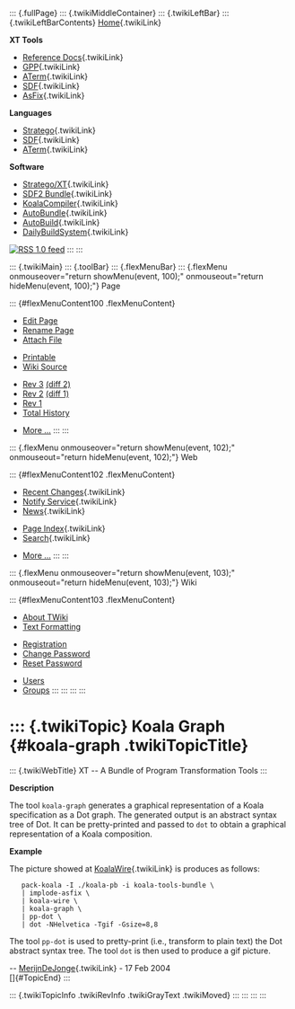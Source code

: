 ::: {.fullPage}
::: {.twikiMiddleContainer}
::: {.twikiLeftBar}
::: {.twikiLeftBarContents}
[Home](WebHome){.twikiLink}

**XT Tools**

-   [Reference Docs](ToolReference){.twikiLink}
-   [GPP](GenericPrettyPrinter){.twikiLink}
-   [ATerm](ATermTools){.twikiLink}
-   [SDF](SdfTools){.twikiLink}
-   [AsFix](AsFixTools){.twikiLink}

**Languages**

-   [Stratego](../Stratego/WebHome){.twikiLink}
-   [SDF](../Sdf/WebHome){.twikiLink}
-   [ATerm](ATermFormat){.twikiLink}

**Software**

-   [Stratego/XT](../Stratego/StrategoDownload){.twikiLink}
-   [SDF2 Bundle](../Sdf/SdfBundle){.twikiLink}
-   [KoalaCompiler](KoalaCompiler){.twikiLink}
-   [AutoBundle](AutoBundle){.twikiLink}
-   [AutoBuild](AutoBuild){.twikiLink}
-   [DailyBuildSystem](DailyBuildSystem){.twikiLink}

[![](http://www.program-transformation.org/twiki/pub/rss.gif "RSS 1.0 feed")](http://www.program-transformation.org/twiki/bin/view/Tools/WebRss?skin=rss)
:::
:::

::: {.twikiMain}
::: {.toolBar}
::: {.flexMenuBar}
::: {.flexMenu onmouseover="return showMenu(event, 100);" onmouseout="return hideMenu(event, 100);"}
Page

::: {#flexMenuContent100 .flexMenuContent}
-   [Edit
    Page](http://www.program-transformation.org/edit/Tools/KoalaGraph?t=1536826791)
-   [Rename
    Page](http://www.program-transformation.org/rename/Tools/KoalaGraph)
-   [Attach
    File](http://www.program-transformation.org/attach/Tools/KoalaGraph)

<!-- -->

-   [Printable](http://www.program-transformation.org/view/Tools/KoalaGraph?skin=print.pattern)
-   [Wiki
    Source](http://www.program-transformation.org/view/Tools/KoalaGraph?skin=text&raw=on&contenttype=text/plain)

<!-- -->

-   [Rev
    3](http://www.program-transformation.org/view/Tools/KoalaGraph?rev=1.3)
    [(diff 2)](http://www.program-transformation.org/rdiff/Tools/KoalaGraph?rev1=1.3&rev2=1.2)
-   [Rev
    2](http://www.program-transformation.org/view/Tools/KoalaGraph?rev=1.2)
    [(diff 1)](http://www.program-transformation.org/rdiff/Tools/KoalaGraph?rev1=1.2&rev2=1.1)
-   [Rev
    1](http://www.program-transformation.org/view/Tools/KoalaGraph?rev=1.1)
-   [Total
    History](http://www.program-transformation.org/rdiff/Tools/KoalaGraph)

<!-- -->

-   [More
    \...](http://www.program-transformation.org/oops/Tools/KoalaGraph?template=oopsmore&param1=1.3&param2=1.3)
:::
:::

::: {.flexMenu onmouseover="return showMenu(event, 102);" onmouseout="return hideMenu(event, 102);"}
Web

::: {#flexMenuContent102 .flexMenuContent}
-   [Recent Changes](WebChanges){.twikiLink}
-   [Notify Service](WebNotify){.twikiLink}
-   [News](WebNews){.twikiLink}

<!-- -->

-   [Page Index](WebIndex){.twikiLink}
-   [Search](WebSearch){.twikiLink}

<!-- -->

-   [More
    \...](http://www.program-transformation.org/oops/Tools/KoalaGraph?template=oopsmore&param1=1.3&param2=1.3)
:::
:::

::: {.flexMenu onmouseover="return showMenu(event, 103);" onmouseout="return hideMenu(event, 103);"}
Wiki

::: {#flexMenuContent103 .flexMenuContent}
-   [About
    TWiki](http://www.program-transformation.org/view/TWiki/WebHome)
-   [Text
    Formatting](http://www.program-transformation.org/view/TWiki/TextFormattingRules)

<!-- -->

-   [Registration](http://www.program-transformation.org/view/TWiki/TWikiRegistration)
-   [Change
    Password](http://www.program-transformation.org/view/TWiki/ChangePassword)
-   [Reset
    Password](http://www.program-transformation.org/view/TWiki/ResetPassword)

<!-- -->

-   [Users](http://www.program-transformation.org/view/Main/TWikiUsers)
-   [Groups](http://www.program-transformation.org/view/Main/TWikiGroups)
:::
:::
:::
:::

::: {.twikiTopic}
Koala Graph {#koala-graph .twikiTopicTitle}
===========

::: {.twikiWebTitle}
XT \-- A Bundle of Program Transformation Tools
:::

**Description**

The tool `koala-graph` generates a graphical representation of a Koala
specification as a Dot graph. The generated output is an abstract syntax
tree of Dot. It can be pretty-printed and passed to `dot` to obtain a
graphical representation of a Koala composition.

**Example**

The picture showed at [KoalaWire](KoalaWire){.twikiLink} is produces as
follows:

       pack-koala -I ./koala-pb -i koala-tools-bundle \
       | implode-asfix \
       | koala-wire \
       | koala-graph \
       | pp-dot \
       | dot -NHelvetica -Tgif -Gsize=8,8

The tool `pp-dot` is used to pretty-print (i.e., transform to plain
text) the Dot abstract syntax tree. The tool `dot` is then used to
produce a gif picture.

\-- [MerijnDeJonge](../Main/MerijnDeJonge){.twikiLink} - 17 Feb 2004\
[]{#TopicEnd}
:::

::: {.twikiTopicInfo .twikiRevInfo .twikiGrayText .twikiMoved}
:::
:::
:::
:::
